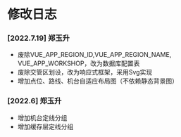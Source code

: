 # 修改日志

### [2022.7.19] 郑玉升
- 废除VUE_APP_REGION_ID,VUE_APP_REGION_NAME, VUE_APP_WORKSHOP，改为数据库配置表
- 废除交管区划设，改为响应式框架，采用Svg实现
- 增加点位、路线、机台自适应布局图（不依赖静态背景图）

### [2022.6] 郑玉升
- 增加机台定线分组
- 增加缓存层定线分组